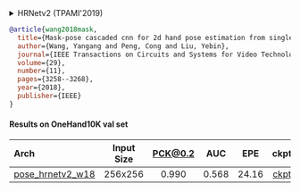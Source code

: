 <!-- [ALGORITHM] -->

<details>
<summary>HRNetv2 (TPAMI'2019)</summary>

```bibtex
@article{WangSCJDZLMTWLX19,
  title={Deep High-Resolution Representation Learning for Visual Recognition},
  author={Jingdong Wang and Ke Sun and Tianheng Cheng and
          Borui Jiang and Chaorui Deng and Yang Zhao and Dong Liu and Yadong Mu and
          Mingkui Tan and Xinggang Wang and Wenyu Liu and Bin Xiao},
  journal={TPAMI},
  year={2019}
}
```

</details>

<!-- [DATASET] -->

```bibtex
@article{wang2018mask,
  title={Mask-pose cascaded cnn for 2d hand pose estimation from single color image},
  author={Wang, Yangang and Peng, Cong and Liu, Yebin},
  journal={IEEE Transactions on Circuits and Systems for Video Technology},
  volume={29},
  number={11},
  pages={3258--3268},
  year={2018},
  publisher={IEEE}
}
```

#### Results on OneHand10K val set

| Arch  | Input Size | PCK@0.2 |  AUC  |  EPE  | ckpt    | log     |
| :--- | :--------: | :------: | :------: | :------: |:------: |:------: |
| [pose_hrnetv2_w18](/configs/hand/2d_kpt_sview_rgb_img/topdown_heatmap/onehand10k/hrnetv2_w18_onehand10k_256x256.py) | 256x256 | 0.990 | 0.568 | 24.16 | [ckpt](https://download.openmmlab.com/mmpose/hand/hrnetv2/hrnetv2_w18_onehand10k_256x256-30bc9c6b_20210330.pth) | [log](https://download.openmmlab.com/mmpose/hand/hrnetv2/hrnetv2_w18_onehand10k_256x256_20210330.log.json) |
